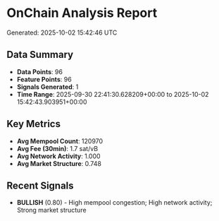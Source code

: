 # OnChain Analysis Report
Generated: 2025-10-02 15:42:46 UTC

## Data Summary
- **Data Points**: 96
- **Feature Points**: 96
- **Signals Generated**: 1
- **Time Range**: 2025-09-30 22:41:30.628209+00:00 to 2025-10-02 15:42:43.903951+00:00

## Key Metrics
- **Avg Mempool Count**: 120970
- **Avg Fee (30min)**: 1.7 sat/vB
- **Avg Network Activity**: 1.000
- **Avg Market Structure**: 0.748

## Recent Signals
- **BULLISH** (0.80) - High mempool congestion; High network activity; Strong market structure
